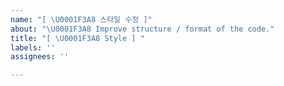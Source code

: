 ```yaml
---
name: "[ \U0001F3A8 스타일 수정 ]"
about: "\U0001F3A8 Improve structure / format of the code."
title: "[ \U0001F3A8 Style ] "
labels: ''
assignees: ''

---
```



